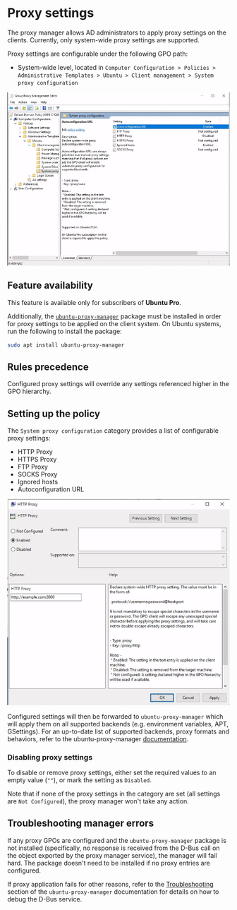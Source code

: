# Proxy settings

The proxy manager allows AD administrators to apply proxy settings on the clients. Currently, only system-wide proxy settings are supported.

Proxy settings are configurable under the following GPO path:

* System-wide level, located in `Computer Configuration > Policies > Administrative Templates > Ubuntu > Client management > System proxy configuration`

![System proxy settings in GPO editor](images/Proxy-settings/system-proxy-settings-list.png)

## Feature availability

This feature is available only for subscribers of **Ubuntu Pro**.

Additionally, the [`ubuntu-proxy-manager`](https://github.com/ubuntu/ubuntu-proxy-manager) package must be installed in order for proxy settings to be applied on the client system. On Ubuntu systems, run the following to install the package:
```sh
sudo apt install ubuntu-proxy-manager
```

## Rules precedence

Configured proxy settings will override any settings referenced higher in the GPO hierarchy.

## Setting up the policy

The `System proxy configuration` category provides a list of configurable proxy settings:
- HTTP Proxy
- HTTPS Proxy
- FTP Proxy
- SOCKS Proxy
- Ignored hosts
- Autoconfiguration URL

![HTTP proxy setting in GPO editor](images/Proxy-settings/system-proxy-settings-focus.png)

Configured settings will then be forwarded to `ubuntu-proxy-manager` which will apply them on all supported backends (e.g. environment variables, APT, GSettings). For an up-to-date list of supported backends, proxy formats and behaviors, refer to the ubuntu-proxy-manager [documentation](https://github.com/ubuntu/ubuntu-proxy-manager/blob/main/README.md).

### Disabling proxy settings

To disable or remove proxy settings, either set the required values to an empty value (`""`), or mark the setting as `Disabled`.

Note that if none of the proxy settings in the category are set (all settings are `Not Configured`), the proxy manager won't take any action.

## Troubleshooting manager errors

If any proxy GPOs are configured and the `ubuntu-proxy-manager` package is not installed (specifically, no response is received from the D-Bus call on the object exported by the proxy manager service), the manager will fail hard. The package doesn't need to be installed if no proxy entries are configured.

If proxy application fails for other reasons, refer to the [Troubleshooting](https://github.com/ubuntu/ubuntu-proxy-manager/blob/main/README.md#troubleshooting) section of the `ubuntu-proxy-manager` documentation for details on how to debug the D-Bus service.
